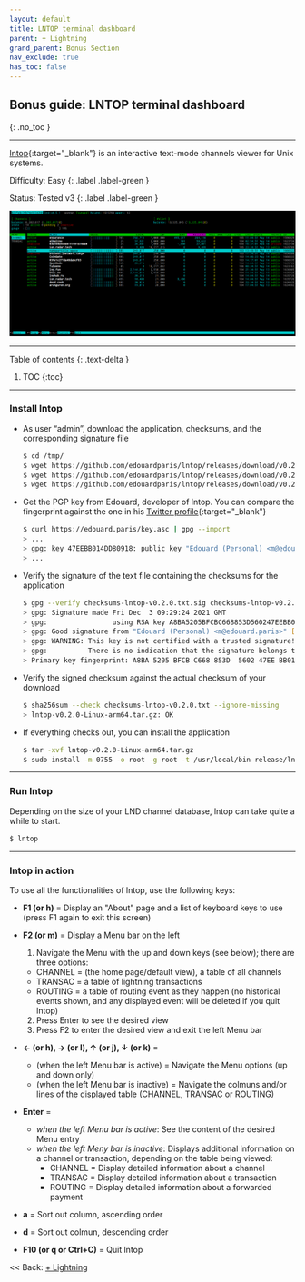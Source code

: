 ```yaml
---
layout: default
title: LNTOP terminal dashboard
parent: + Lightning
grand_parent: Bonus Section
nav_exclude: true
has_toc: false
---
```


## Bonus guide: LNTOP terminal dashboard
{: .no_toc }

---

[lntop](https://github.com/edouardparis/lntop){:target="_blank"} is an interactive text-mode channels viewer for Unix systems.

Difficulty: Easy
{: .label .label-green }

Status: Tested v3
{: .label .label-green }

![lntop](../../images/74_lntop.png)

---

Table of contents
{: .text-delta }

1. TOC
{:toc}

---

### Install lntop

* As user “admin”, download the application, checksums, and the corresponding signature file

  ```sh
  $ cd /tmp/
  $ wget https://github.com/edouardparis/lntop/releases/download/v0.2.0/lntop-v0.2.0-Linux-arm64.tar.gz
  $ wget https://github.com/edouardparis/lntop/releases/download/v0.2.0/checksums-lntop-v0.2.0.txt
  $ wget https://github.com/edouardparis/lntop/releases/download/v0.2.0/checksums-lntop-v0.2.0.txt.sig
  ```

* Get the PGP key from Edouard, developer of lntop.
  You can compare the fingerprint against the one in his [Twitter profile](https://twitter.com/edouardparis){:target="_blank"}

  ```sh
  $ curl https://edouard.paris/key.asc | gpg --import
  > ...
  > gpg: key 47EEBB014DD80918: public key "Edouard (Personal) <m@edouard.paris>" imported
  > ...
  ```

* Verify the signature of the text file containing the checksums for the application

  ```sh
  $ gpg --verify checksums-lntop-v0.2.0.txt.sig checksums-lntop-v0.2.0.txt
  > gpg: Signature made Fri Dec  3 09:29:24 2021 GMT
  > gpg:                using RSA key A8BA5205BFCBC668853D560247EEBB014DD80918
  > gpg: Good signature from "Edouard (Personal) <m@edouard.paris>" [unknown]
  > gpg: WARNING: This key is not certified with a trusted signature!
  > gpg:          There is no indication that the signature belongs to the owner.
  > Primary key fingerprint: A8BA 5205 BFCB C668 853D  5602 47EE BB01 4DD8 0918
  ```

* Verify the signed checksum against the actual checksum of your download

  ```sh
  $ sha256sum --check checksums-lntop-v0.2.0.txt --ignore-missing
  > lntop-v0.2.0-Linux-arm64.tar.gz: OK
  ```

* If everything checks out, you can install the application

  ```sh
  $ tar -xvf lntop-v0.2.0-Linux-arm64.tar.gz
  $ sudo install -m 0755 -o root -g root -t /usr/local/bin release/lntop
  ```

---

### Run lntop

Depending on the size of your LND channel database, lntop can take quite a while to start.

```sh
$ lntop
```

---

### lntop in action

To use all the functionalities of lntop, use the following keys:
  
* **F1 (or h)** = Display an "About" page and a list of keyboard keys to use (press F1 again to exit this screen)
  
* **F2 (or m)** = Display a Menu bar on the left
  1) Navigate the Menu with the up and down keys (see below); there are three options:  
    *  CHANNEL = (the home page/default view), a table of all channels
    *  TRANSAC = a table of lightning transactions
    *  ROUTING = a table of routing event as they happen (no historical events shown, and any displayed event will be deleted if you quit lntop)
  2) Press Enter to see the desired view
  3) Press F2 to enter the desired view and exit the left Menu bar
     
* **← (or h), → (or l), ↑ (or j), ↓ (or k)** = 
  * (when the left Menu bar is active) = Navigate the Menu options (up and down only)
  * (when the left Menu bar is inactive) = Navigate the colmuns and/or lines of the displayed table (CHANNEL, TRANSAC or ROUTING)

* **Enter** = 
  * *when the left Menu bar is active*: See the content of the desired Menu entry
  * *when the left Meny bar is inactive*: Displays additional information on a channel or transaction, depending on the table being viewed:
    * CHANNEL = Display detailed information about a channel
    * TRANSAC = Display detailed information about a transaction
    * ROUTING = Display detailed information about a forwarded payment
 
* **a** = Sort out column, ascending order
 
* **d** = Sort out colmun, descending order

* **F10 (or q or Ctrl+C)** = Quit lntop

<< Back: [+ Lightning](index.md)
